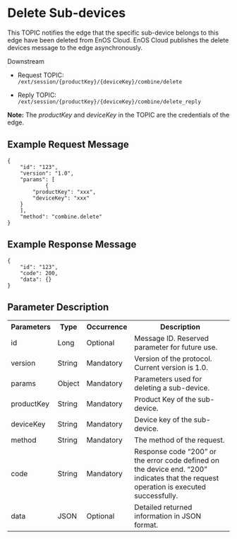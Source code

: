 # Delete Sub-devices

This TOPIC notifies the edge that the specific sub-device belongs to this edge have been deleted from EnOS Cloud. EnOS Cloud publishes
the delete devices message to the edge asynchronously.

Downstream
- Request TOPIC: `/ext/session/{productKey}/{deviceKey}/combine/delete`

- Reply TOPIC: `/ext/session/{productKey}/{deviceKey}/combine/delete_reply`

**Note:** The *productKey* and *deviceKey* in the TOPIC are the credentials of the edge.

## Example Request Message

```
{
	"id": "123",
	"version": "1.0",
	"params": [
            {
		"productKey": "xxx",
		"deviceKey": "xxx"
	}
	],
	"method": "combine.delete"
}
```

## Example Response Message

```
{
	"id": "123",
	"code": 200,
	"data": {}
}

```

## Parameter Description​

<table>
  <tr>
    <th>Parameters</th>
    <th>​Type​</th>
    <th>Occurrence </th>
    <th>Description</th>
  </tr>
  <tr>
    <td>id</td>
    <td>Long</td>
    <td>Optional </td>
    <td>Message ID. Reserved parameter for future use.</td>
  </tr>
  <tr>
    <td>version</td>
    <td>String</td>
    <td>Mandatory </td>
    <td>Version of the protocol. Current version is 1.0. </td>
  </tr>
  <tr>
    <td>params</td>
    <td>Object</td>
    <td>Mandatory </td>
    <td>Parameters used for deleting a sub-device.</td>
  </tr>
  <tr>
    <td>productKey</td>
    <td>String</td>
    <td>Mandatory</td>
    <td>Product Key of the sub-device.</td>
  </tr>
  <tr>
    <td>deviceKey</td>
    <td>String </td>
    <td>Mandatory</td>
    <td>Device key of the sub-device.</td>
  </tr>
  <tr>
    <td>method</td>
    <td>String</td>
    <td>Mandatory</td>
    <td>The method of the request. </td>
  </tr>
  <tr>
    <td>code</td>
    <td>String</td>
    <td>Mandatory </td>
    <td>Response code &ldquo;200&rdquo; or the error code defined on the device end. &ldquo;200&rdquo; indicates that the request operation is executed successfully. </td>
  </tr>
  <tr>
    <td>data</td>
    <td>JSON</td>
    <td>Optional </td>
    <td>Detailed returned information in JSON format. </td>
  </tr>
</table>
